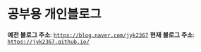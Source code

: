 # 공부용 개인블로그

**예전 블로그 주소**: [`https://blog.naver.com/jyk2367`](https://blog.naver.com/jyk2367)
**현재 블로그 주소**: [`https://jyk2367.github.io/`](https://jyk2367.github.io/)
